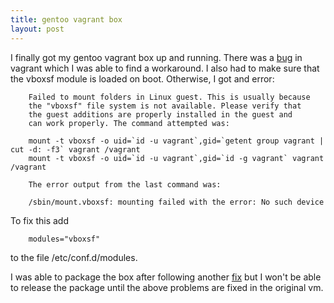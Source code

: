 ```yaml
---
title: gentoo vagrant box
layout: post
---
```

I finally got my gentoo vagrant box up and running. There was a [bug](https://github.com/mitchellh/vagrant/issues/5070#issuecomment-75738232) in vagrant which I was able to find a workaround. I also had to make sure that the vboxsf module is loaded on boot. Otherwise, I got and error:

        Failed to mount folders in Linux guest. This is usually because
        the "vboxsf" file system is not available. Please verify that
        the guest additions are properly installed in the guest and
        can work properly. The command attempted was:

        mount -t vboxsf -o uid=`id -u vagrant`,gid=`getent group vagrant | cut -d: -f3` vagrant /vagrant
        mount -t vboxsf -o uid=`id -u vagrant`,gid=`id -g vagrant` vagrant /vagrant

        The error output from the last command was:

        /sbin/mount.vboxsf: mounting failed with the error: No such device

To fix this add

        modules="vboxsf"

to the file /etc/conf.d/modules.

I was able to package the box after following another [fix](https://github.com/mitchellh/vagrant/issues/5186#issuecomment-77355450) but I won't be able to release the package until the above problems are fixed in the original vm.
